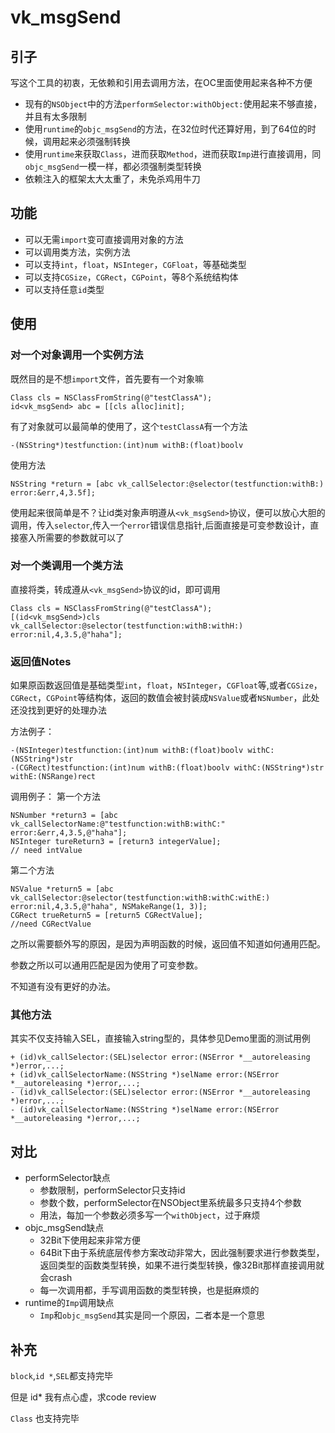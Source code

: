 # vk_msgSend

## 引子
写这个工具的初衷，无依赖和引用去调用方法，在OC里面使用起来各种不方便

- 现有的`NSObject`中的方法`performSelector:withObject:`使用起来不够直接，并且有太多限制
- 使用`runtime`的`objc_msgSend`的方法，在32位时代还算好用，到了64位的时候，调用起来必须强制转换
- 使用`runtime`来获取`Class`，进而获取`Method`，进而获取`Imp`进行直接调用，同`objc_msgSend`一模一样，都必须强制类型转换
- 依赖注入的框架太大太重了，未免杀鸡用牛刀

## 功能

- 可以无需`import`变可直接调用对象的方法 
- 可以调用类方法，实例方法
- 可以支持`int`，`float`，`NSInteger`，`CGFloat`，等基础类型
- 可以支持`CGSize`，`CGRect`，`CGPoint`，等8个系统结构体
- 可以支持任意`id`类型

## 使用
### 对一个对象调用一个实例方法
既然目的是不想`import`文件，首先要有一个对象嘛

```objc
Class cls = NSClassFromString(@"testClassA");
id<vk_msgSend> abc = [[cls alloc]init];
```
	
有了对象就可以最简单的使用了，这个`testClassA`有一个方法

```objc
-(NSString*)testfunction:(int)num withB:(float)boolv
```

使用方法

```objc
NSString *return = [abc vk_callSelector:@selector(testfunction:withB:) error:&err,4,3.5f];
```
	
使用起来很简单是不？让id类对象声明遵从`<vk_msgSend>`协议，便可以放心大胆的调用，传入`selector`,传入一个`error`错误信息指针,后面直接是可变参数设计，直接塞入所需要的参数就可以了

### 对一个类调用一个类方法
直接将类，转成遵从`<vk_msgSend>`协议的id，即可调用

```objc
Class cls = NSClassFromString(@"testClassA"); 
[(id<vk_msgSend>)cls vk_callSelector:@selector(testfunction:withB:withH:) error:nil,4,3.5,@"haha"];
```

### 返回值Notes
如果原函数返回值是基础类型`int`，`float`，`NSInteger`，`CGFloat`等,或者`CGSize`，`CGRect`，`CGPoint`等结构体，返回的数值会被封装成`NSValue`或者`NSNumber`，此处还没找到更好的处理办法

方法例子：

```objc
-(NSInteger)testfunction:(int)num withB:(float)boolv withC:(NSString*)str
-(CGRect)testfunction:(int)num withB:(float)boolv withC:(NSString*)str withE:(NSRange)rect
```

调用例子：
第一个方法

```objc
NSNumber *return3 = [abc vk_callSelectorName:@"testfunction:withB:withC:" error:&err,4,3.5,@"haha"];
NSInteger tureReturn3 = [return3 integerValue];
// need intValue
```
    
第二个方法

```objc
NSValue *return5 = [abc vk_callSelector:@selector(testfunction:withB:withC:withE:) error:nil,4,3.5,@"haha", NSMakeRange(1, 3)];
CGRect trueReturn5 = [return5 CGRectValue];
//need CGRectValue
```
    
    
之所以需要额外写的原因，是因为声明函数的时候，返回值不知道如何通用匹配。

参数之所以可以通用匹配是因为使用了可变参数。

不知道有没有更好的办法。
### 其他方法
其实不仅支持输入SEL，直接输入string型的，具体参见Demo里面的测试用例

```objc
+ (id)vk_callSelector:(SEL)selector error:(NSError *__autoreleasing *)error,...;
+ (id)vk_callSelectorName:(NSString *)selName error:(NSError *__autoreleasing *)error,...;
- (id)vk_callSelector:(SEL)selector error:(NSError *__autoreleasing *)error,...;
- (id)vk_callSelectorName:(NSString *)selName error:(NSError *__autoreleasing *)error,...;
```


## 对比
- performSelector缺点
  - 参数限制，performSelector只支持id
  - 参数个数，performSelector在NSObject里系统最多只支持4个参数
  - 用法，每加一个参数必须多写一个`withObject`，过于麻烦
- objc_msgSend缺点
  - 32Bit下使用起来非常方便
  - 64Bit下由于系统底层传参方案改动非常大，因此强制要求进行参数类型，返回类型的函数类型转换，如果不进行类型转换，像32Bit那样直接调用就会crash
  - 每一次调用都，手写调用函数的类型转换，也是挺麻烦的
- runtime的`Imp`调用缺点
  - `Imp`和`objc_msgSend`其实是同一个原因，二者本是一个意思
  


## 补充
`block`,`id *`,`SEL`都支持完毕

但是 id* 我有点心虚，求code review

`Class` 也支持完毕
